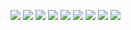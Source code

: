![](2022-04-18-16-00-02.png)
![](2022-04-18-18-36-45.png)
![](2022-04-18-20-17-20.png)
![](2022-04-18-20-19-13.png)
![](2022-04-18-20-23-18.png)
![](2022-04-19-14-38-08.png)
![](2022-04-20-16-20-16.png)
![](2022-04-20-16-34-09.png)
![](2022-04-20-22-04-58.png)